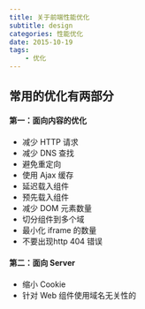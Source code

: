 ```yaml
---
title: 关于前端性能优化
subtitle: design
categories: 性能优化
date: 2015-10-19
tags:
    - 优化
---
```


## 常用的优化有两部分
#### 第一：面向内容的优化
+ 减少 HTTP 请求
+ 减少 DNS 查找
+ 避免重定向
+ 使用 Ajax 缓存
+ 延迟载入组件
+ 预先载入组件
+ 减少 DOM 元素数量
+ 切分组件到多个域
+ 最小化 iframe 的数量
+ 不要出现http 404 错误
#### 第二：面向 Server
+ 缩小 Cookie
+ 针对 Web 组件使用域名无关性的